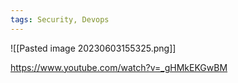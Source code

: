 ```yaml
---
tags: Security, Devops
---
```

![[Pasted image 20230603155325.png]]

https://www.youtube.com/watch?v=_gHMkEKGwBM
